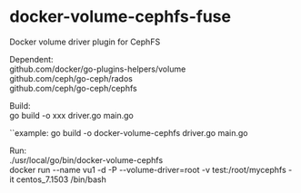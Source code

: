 # docker-volume-cephfs-fuse
Docker volume driver plugin for CephFS

Dependent: <br>
github.com/docker/go-plugins-helpers/volume <br>
github.com/ceph/go-ceph/rados <br>
github.com/ceph/go-ceph/cephfs <br>


Build: <br>
go build -o xxx driver.go main.go <br>

``example:
go build -o docker-volume-cephfs driver.go main.go

Run: <br>
./usr/local/go/bin/docker-volume-cephfs <br>
docker run --name vu1 -d -P --volume-driver=root -v test:/root/mycephfs -it centos_7.1503 /bin/bash <br>

